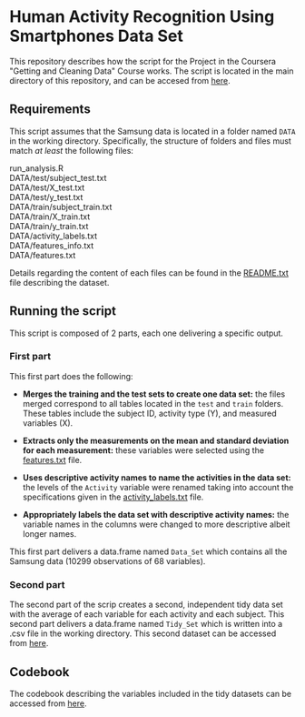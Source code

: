 # Human Activity Recognition Using Smartphones Data Set 

This repository describes how the script for the Project in the Coursera "Getting and Cleaning Data" Course works. The script is located in the main directory of this repository, and can be accesed from [here](https://github.com/alcideschaux/Cleaning_Data_Coursera/blob/master/run_analysis.R).

## Requirements
This script assumes that the Samsung data is located in a folder named `DATA` in the working directory. Specifically, the structure of folders and files must match *at least* the following files:

run_analysis.R  
DATA/test/subject_test.txt  
DATA/test/X_test.txt  
DATA/test/y_test.txt  
DATA/train/subject_train.txt  
DATA/train/X_train.txt  
DATA/train/y_train.txt  
DATA/activity_labels.txt  
DATA/features_info.txt  
DATA/features.txt  

Details regarding the content of each files can be found in the [README.txt](https://github.com/alcideschaux/Cleaning_Data_Coursera/blob/master/DATA/README.txt) file describing the dataset.

## Running the script
This script is composed of 2 parts, each one delivering a specific output.

### First part
This first part does the following:
* __Merges the training and the test sets to create one data set:__ the files merged correspond to all tables located in the `test` and `train` folders. These tables include the subject ID, activity type (Y), and measured variables (X).

* __Extracts only the measurements on the mean and standard deviation for each measurement:__ these variables were selected using the [features.txt](https://github.com/alcideschaux/Cleaning_Data_Coursera/blob/master/DATA/features.txt) file.

* __Uses descriptive activity names to name the activities in the data set:__ the levels of the `Activity` variable were renamed taking into account the specifications given in the [activity_labels.txt](https://github.com/alcideschaux/Cleaning_Data_Coursera/blob/master/DATA/activity_labels.txt) file. 

* __Appropriately labels the data set with descriptive activity names:__ the variable names in the columns were changed to more descriptive albeit longer names.

This first part delivers a data.frame named `Data_Set` which contains all the Samsung data (10299 observations of 68 variables).

### Second part
The second part of the scrip creates a second, independent tidy data set with the average of each variable for each activity and each subject. This second part delivers a data.frame named `Tidy_Set` which is written into a .csv file in the working directory. This second dataset can be accessed from [here](https://github.com/alcideschaux/Cleaning_Data_Coursera/blob/master/Tidy_Set.csv).

## Codebook
The codebook describing the variables included in the tidy datasets can be accessed from [here](https://github.com/alcideschaux/Cleaning_Data_Coursera/blob/master/CODEBOOK.Rmd).
